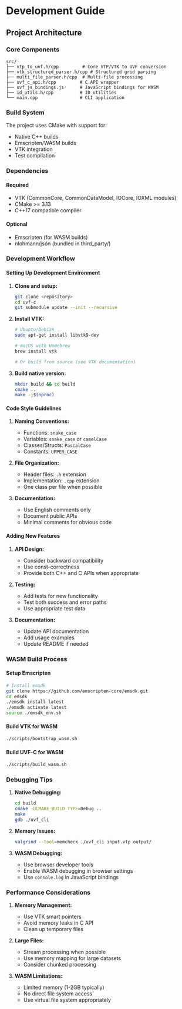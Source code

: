 # Development Guide

## Project Architecture

### Core Components

```
src/
├── vtp_to_uvf.h/cpp         # Core VTP/VTK to UVF conversion
├── vtk_structured_parser.h/cpp # Structured grid parsing
├── multi_file_parser.h/cpp  # Multi-file processing
├── uvf_c_api.h/cpp         # C API wrapper
├── uvf_js_bindings.js      # JavaScript bindings for WASM
├── id_utils.h/cpp          # ID utilities
└── main.cpp                # CLI application
```

### Build System

The project uses CMake with support for:
- Native C++ builds
- Emscripten/WASM builds
- VTK integration
- Test compilation

### Dependencies

#### Required
- VTK (CommonCore, CommonDataModel, IOCore, IOXML modules)
- CMake >= 3.13
- C++17 compatible compiler

#### Optional
- Emscripten (for WASM builds)
- nlohmann/json (bundled in third_party/)

### Development Workflow

#### Setting Up Development Environment

1. **Clone and setup:**
   ```bash
   git clone <repository>
   cd uvf-c
   git submodule update --init --recursive
   ```

2. **Install VTK:**
   ```bash
   # Ubuntu/Debian
   sudo apt-get install libvtk9-dev
   
   # macOS with Homebrew
   brew install vtk
   
   # Or build from source (see VTK documentation)
   ```

3. **Build native version:**
   ```bash
   mkdir build && cd build
   cmake ..
   make -j$(nproc)
   ```

#### Code Style Guidelines

1. **Naming Conventions:**
   - Functions: `snake_case`
   - Variables: `snake_case` or `camelCase`
   - Classes/Structs: `PascalCase`
   - Constants: `UPPER_CASE`

2. **File Organization:**
   - Header files: `.h` extension
   - Implementation: `.cpp` extension
   - One class per file when possible

3. **Documentation:**
   - Use English comments only
   - Document public APIs
   - Minimal comments for obvious code

#### Adding New Features

1. **API Design:**
   - Consider backward compatibility
   - Use const-correctness
   - Provide both C++ and C APIs when appropriate

2. **Testing:**
   - Add tests for new functionality
   - Test both success and error paths
   - Use appropriate test data

3. **Documentation:**
   - Update API documentation
   - Add usage examples
   - Update README if needed

### WASM Build Process

#### Setup Emscripten
```bash
# Install emsdk
git clone https://github.com/emscripten-core/emsdk.git
cd emsdk
./emsdk install latest
./emsdk activate latest
source ./emsdk_env.sh
```

#### Build VTK for WASM
```bash
./scripts/bootstrap_wasm.sh
```

#### Build UVF-C for WASM
```bash
./scripts/build_wasm.sh
```

### Debugging Tips

1. **Native Debugging:**
   ```bash
   cd build
   cmake -DCMAKE_BUILD_TYPE=Debug ..
   make
   gdb ./uvf_cli
   ```

2. **Memory Issues:**
   ```bash
   valgrind --tool=memcheck ./uvf_cli input.vtp output/
   ```

3. **WASM Debugging:**
   - Use browser developer tools
   - Enable WASM debugging in browser settings
   - Use `console.log` in JavaScript bindings

### Performance Considerations

1. **Memory Management:**
   - Use VTK smart pointers
   - Avoid memory leaks in C API
   - Clean up temporary files

2. **Large Files:**
   - Stream processing when possible
   - Use memory mapping for large datasets
   - Consider chunked processing

3. **WASM Limitations:**
   - Limited memory (1-2GB typically)
   - No direct file system access
   - Use virtual file system appropriately
